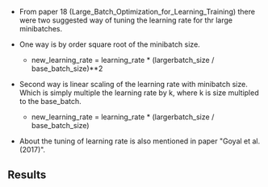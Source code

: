 - From paper 18 (Large_Batch_Optimization_for_Learning_Training) there were two suggested way of tuning the learning rate for thr large minibatches.
- One way is by order square root of the minibatch size.
    - new_learning_rate = learning_rate * (largerbatch_size / base_batch_size)**2
- Second way is linear scaling of the learning rate with minibatch size. Which is simply multiple the learning rate by k, where k is size multipled to the base_batch.
    - new_learning_rate = learning_rate * (largerbatch_size / base_batch_size)

- About the tuning of learning rate is also mentioned in paper "Goyal et al. (2017)". 


## Results









